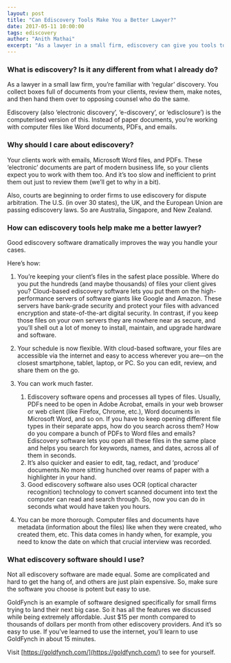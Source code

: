 ```yaml
---
layout: post
title: "Can Ediscovery Tools Make You a Better Lawyer?"
date: 2017-05-11 10:00:00
tags: ediscovery
author: "Anith Mathai"
excerpt: "As a lawyer in a small firm, ediscovery can give you tools to improve your performance in 4 key ways."
---
```


### What is ediscovery? Is it any different from what I already do?
As a lawyer in a small law firm, you’re familiar with ‘regular’ discovery. You collect boxes full of documents from your clients, review them, make notes, and then hand them over to opposing counsel who do the same. 

Ediscovery (also ‘electronic discovery’, ‘e-discovery’, or ‘edisclosure’) is the computerised version of this. Instead of paper documents, you’re working with computer files like Word documents, PDFs, and emails.

### Why should I care about ediscovery?
Your clients work with emails, Microsoft Word files, and PDFs. These ‘electronic’ documents are part of modern business life, so your clients expect you to work with them too. And it’s too slow and inefficient to print them out just to review them (we’ll get to why in a bit).  

Also, courts are beginning to order firms to use ediscovery for dispute arbitration. The U.S. (in over 30 states), the UK, and the European Union are passing ediscovery laws. So are Australia, Singapore, and New Zealand.

### How can ediscovery tools help make me a better lawyer? 
Good ediscovery software dramatically improves the way you handle your cases. 

Here’s how: 

1. You’re keeping your client’s files in the safest place possible. Where do you put the hundreds (and maybe thousands) of files your client gives you? Cloud-based ediscovery software lets you put them on the high-performance servers of software giants like Google and Amazon. These servers have bank-grade security and protect your files with advanced encryption and state-of-the-art digital security. In contrast, if you keep those files on your own servers they are nowhere near as secure, and you’ll shell out a lot of money to install, maintain, and upgrade hardware and software.  
2. Your schedule is now flexible. With cloud-based software, your files are accessible via the internet and easy to access wherever you are—on the closest smartphone, tablet, laptop, or PC. So you can edit, review, and share them on the go.     
3. You can work much faster. 
    1. Ediscovery software opens and processes all types of files. Usually, PDFs need to be open in Adobe Acrobat, emails in your web browser or web client (like Firefox, Chrome, etc.), Word documents in Microsoft Word, and so on. If you have to keep opening different file types in their separate apps, how do you search across them? How do you compare a bunch of PDFs to Word files and emails? Ediscovery software lets you open all these files in the same place and helps you search for keywords, names, and dates, across all of them in seconds.  
    2. It’s also quicker and easier to edit, tag, redact, and ‘produce’ documents.No more sitting hunched over reams of paper with a highlighter in your hand.  
    3. Good ediscovery software also uses OCR (optical character recognition) technology to convert scanned document into text the computer can read and search through. So, now you can do in seconds what would have taken you hours.  

4. You can be more thorough. Computer files and documents have metadata (information about the files) like when they were created, who created them, etc. This data comes in handy when, for example, you need to know the date on which that crucial interview was recorded. 

### What ediscovery software should I use? 
Not all ediscovery software are made equal. Some are complicated and hard to get the hang of, and others are just plain expensive. So, make sure the software you choose is potent but easy to use. 

GoldFynch is an example of software designed specifically for small firms trying to land their next big case. So it has all the features we discussed while being extremely affordable. Just $15 per month compared to thousands of dollars per month from other ediscovery providers. And it’s so easy to use. If you’ve learned to use the internet, you’ll learn to use GoldFynch in about 15 minutes. 

Visit [https://goldfynch.com/](https://goldfynch.com/) to see for yourself.

